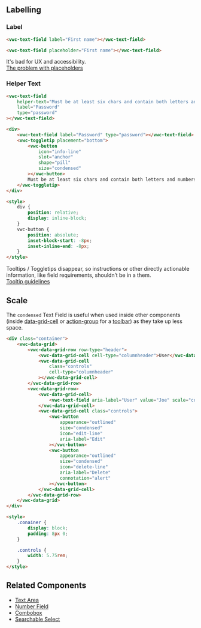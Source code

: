## Labelling

### Label

<docs-do-dont>
<docs-do slot="description" headline="Use the label attribute whenever possible" caption="It provides a description of the purpose of the Text Field to all users and it is accessibly linked to the input element.">

```html preview example
<vwc-text-field label="First name"></vwc-text-field>
```

</docs-do>
<docs-do dont headline="Don't use the placeholder attribute as a label">

```html preview example
<vwc-text-field placeholder="First name"></vwc-text-field>
```

It's bad for UX and accessibility.<br />[The problem with placeholders](https://www.deque.com/blog/accessible-forms-the-problem-with-placeholders/)

</docs-do>
</docs-do-dont>

### Helper Text

<docs-do-dont>
<docs-do slot="description" headline="Use helper text to provide extra information about the field" caption="It is visible to the user at all times and it is read out by screen readers when the user focuses on the input element.">

```html preview example
<vwc-text-field
	helper-text="Must be at least six chars and contain both letters and numbers"
	label="Password"
	type="password"
></vwc-text-field>
```

</docs-do>
<docs-do dont headline="Don't use Tooltips or Toggletips for information that is vital to task completion">

```html preview example 190px
<div>
	<vwc-text-field label="Password" type="password"></vwc-text-field>
	<vwc-toggletip placement="bottom">
		<vwc-button
			icon="info-line"
			slot="anchor"
			shape="pill"
			size="condensed"
		></vwc-button>
		Must be at least six chars and contain both letters and numbers
	</vwc-toggletip>
</div>

<style>
	div {
		position: relative;
		display: inline-block;
	}
	vwc-button {
		position: absolute;
		inset-block-start: -8px;
		inset-inline-end: -8px;
	}
</style>
```

Tooltips / Toggletips disappear, so instructions or other directly actionable information, like field requirements, shouldn’t be in a them.<br />[Tooltip guidelines](https://www.nngroup.com/articles/tooltip-guidelines/#toc-tooltip-usage-guidelines-3)

</docs-do>
</docs-do-dont>

## Scale

<docs-do-dont headline="Use condensed Text Fields when space is limited" reverse>

<div slot="description">

The `condensed` Text Field is useful when used inside other components (inside [data-grid-cell](/components/data-grid/#cell) or [action-group](/components/action-group/) for a [toolbar](/components/button/use-cases/#toolbars)) as they take up less space.

</div>
<docs-do>

```html preview example
<div class="container">
	<vwc-data-grid>
		<vwc-data-grid-row row-type="header">
			<vwc-data-grid-cell cell-type="columnheader">User</vwc-data-grid-cell>
			<vwc-data-grid-cell
				class="controls"
				cell-type="columnheader"
			></vwc-data-grid-cell>
		</vwc-data-grid-row>
		<vwc-data-grid-row>
			<vwc-data-grid-cell>
				<vwc-text-field aria-label="User" value="Joe" scale="condensed">
			</vwc-data-grid-cell>
			<vwc-data-grid-cell class="controls">
				<vwc-button
					appearance="outlined"
					size="condensed"
					icon="edit-line"
					aria-label="Edit"
				></vwc-button>
				<vwc-button
					appearance="outlined"
					size="condensed"
					icon="delete-line"
					aria-label="Delete"
					connotation="alert"
				></vwc-button>
			</vwc-data-grid-cell>
		</vwc-data-grid-row>
	</vwc-data-grid>
</div>

<style>
	.conainer {
		display: block;
		padding: 8px 0;
	}

	.controls {
		width: 5.75rem;
	}
</style>
```

</docs-do>
</docs-do-dont>

## Related Components

- [Text Area](/components/text-area/)
- [Number Field](/components/number-field)
- [Combobox](/components/combobox/)
- [Searchable Select](/components/searchable-select/)
